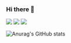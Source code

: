 ### Hi there 👋

<!--
**jo-sol/jo-sol** is a ✨ _special_ ✨ repository because its `README.md` (this file) appears on your GitHub profile.

Here are some ideas to get you started:

- 🔭 I’m currently working on ...
- 🌱 I’m currently learning ...
- 👯 I’m looking to collaborate on ...
- 🤔 I’m looking for help with ...
- 💬 Ask me about ...
- 📫 How to reach me: ...
- 😄 Pronouns: ...
- ⚡ Fun fact: ...
-->


<a href="링크" target="_blank"><img src="https://img.shields.io/badge/Portfolio-00AFAA?style=plastic&logo=Ghostery&logoColor=white"/></a>
<a href="mailto:zoixssm@gmail.com" target="_blank"><img src="https://img.shields.io/badge/zoixssm@gmail.com-EA4335?style=plastic&logo=gmail&logoColor=white"/></a>
<a href="https://github.com/jo-sol" target="_blank"><img src="https://img.shields.io/badge/Github-181717?style=plastic&logo=github&logoColor=white"/></a>

<!-- 뱃지 업데이트 중 -->


![Anurag's GitHub stats](https://github-readme-stats.vercel.app/api?username=jo-sol&show_icons=true&theme=swift)

